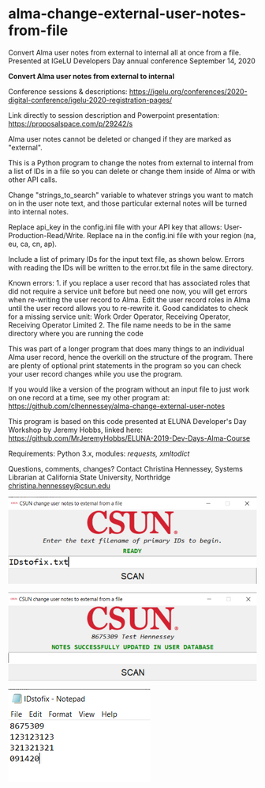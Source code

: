 # alma-change-external-user-notes-from-file
Convert Alma user notes from external to internal all at once from a file. Presented at IGeLU Developers Day annual conference September 14, 2020

<b>Convert Alma user notes from external to internal</b>

Conference sessions & descriptions: https://igelu.org/conferences/2020-digital-conference/igelu-2020-registration-pages/

Link directly to session description and Powerpoint presentation: https://proposalspace.com/p/29242/s

Alma user notes cannot be deleted or changed if they are marked as "external". 

This is a Python program to change the notes from external to internal from a list of IDs in a file so you can delete or change them inside of Alma or with other API calls. 

Change "strings_to_search" variable to whatever strings you want to match on in the user note text,
and those particular external notes will be turned into internal notes.

Replace api_key in the config.ini file with your API key that allows: User-Production-Read/Write.
Replace na in the config.ini file with your region (na, eu, ca, cn, ap).

Include a list of primary IDs for the input text file, as shown below. 
Errors with reading the IDs will be written to the error.txt file in the same directory.

Known errors: 1. if you replace a user record that has associated roles that did not require 
a service unit before but need one now, you will get errors when re-writing the user record to Alma.
Edit the user record roles in Alma until the user record allows you to re-rewrite it. 
Good candidates to check for a missing service unit: 
Work Order Operator, Receiving Operator, Receiving Operator Limited
2. The file name needs to be in the same directory where you are running the code

This was part of a longer program that does many things to an individual Alma user record, hence the overkill on the
structure of the program. There are plenty of optional print statements in the program so you can check your
user record changes while you use the program.

If you would like a version of the program without an input file to just work on one record at a time, see my other program at: https://github.com/clhennessey/alma-change-external-user-notes

This program is based on this code presented at ELUNA Developer's Day Workshop by Jeremy Hobbs,
linked here: https://github.com/MrJeremyHobbs/ELUNA-2019-Dev-Days-Alma-Course 

Requirements: Python 3.x, modules: <i>requests, xmltodict</i>

Questions, comments, changes?
Contact Christina Hennessey, Systems Librarian at California State University, Northridge
christina.hennessey@csun.edu

![Program with text file name entered](/program-textfilename.png)

![Program completed](/program-success.png)

![Program input file](/IDstofix-file-example.png)


